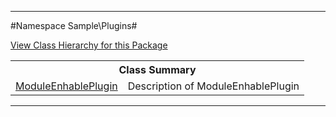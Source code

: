 

- - -

#Namespace Sample\Plugins#

<div><a href='https://github.com/JeyDotC/Hirudo-docs/tree/master/Sample\Plugins/package-tree.md'>View Class Hierarchy for this Package</a></div>

<table class="title">
<tr><th colspan="2" class="title">Class Summary</th></tr>
<tr><td class="name"><a href="https://github.com/JeyDotC/Hirudo-docs/blob/master/Sample/Plugins/ModuleEnhablePlugin.md">ModuleEnhablePlugin</a></td><td class="description">Description of ModuleEnhablePlugin</td></tr>
</table>

- - -

